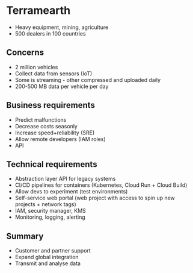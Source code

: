 # Terramearth

- Heavy equipment, mining, agriculture
- 500 dealers in 100 countries

## Concerns

- 2 million vehicles
- Collect data from sensors (IoT)
- Some is streaming - other compressed and uploaded daily
- 200-500 MB data per vehicle per day

## Business requirements

- Predict malfunctions
- Decrease costs seasonly
- Increase speed+reliability (SRE)
- Allow remote developers (IAM roles)
- API

## Technical requirements

- Abstraction layer API for legacy systems
- CI/CD pipelines for containers (Kubernetes, Cloud Run + Cloud Build)
- Allow devs to experiment (test environments)
- Self-service web portal (web project with access to spin up new projects + network tags)
- IAM, security manager, KMS
- Monitoring, logging, alerting

## Summary

- Customer and partner support
- Expand global integration
- Transmit and analyse data
